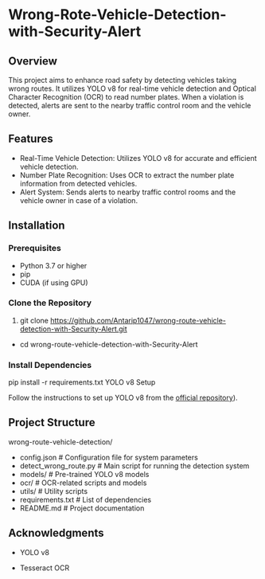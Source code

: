 # Wrong-Rote-Vehicle-Detection-with-Security-Alert

## Overview

This project aims to enhance road safety by detecting vehicles taking wrong routes. It utilizes YOLO v8 for real-time vehicle detection and Optical Character Recognition (OCR) to read number plates. When a violation is detected, alerts are sent to the nearby traffic control room and the vehicle owner.

## Features
- Real-Time Vehicle Detection: Utilizes YOLO v8 for accurate and efficient vehicle detection.
- Number Plate Recognition: Uses OCR to extract the number plate information from detected vehicles.
- Alert System: Sends alerts to nearby traffic control rooms and the vehicle owner in case of a violation.
## Installation
### Prerequisites
- Python 3.7 or higher
- pip
- CUDA (if using GPU)

### Clone the Repository

1. git clone https://github.com/Antarip1047/wrong-route-vehicle-detection-with-Security-Alert.git
- cd wrong-route-vehicle-detection-with-Security-Alert

### Install Dependencies

pip install -r requirements.txt
YOLO v8 Setup

Follow the instructions to set up YOLO v8 from the [official repository](https://github.com/ultralytics)).

## Project Structure

wrong-route-vehicle-detection/
- config.json        # Configuration file for system parameters
- detect_wrong_route.py  # Main script for running the detection system
- models/            # Pre-trained YOLO v8 models
- ocr/               # OCR-related scripts and models
- utils/             # Utility scripts
- requirements.txt   # List of dependencies
- README.md          # Project documentation


## Acknowledgments
- YOLO v8

- Tesseract OCR